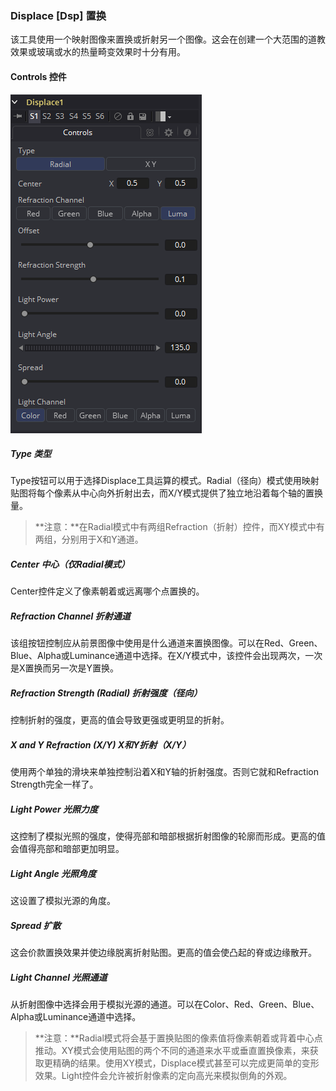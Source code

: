 ### Displace [Dsp] 置换

该工具使用一个映射图像来置换或折射另一个图像。这会在创建一个大范围的道教效果或玻璃或水的热量畸变效果时十分有用。

#### Controls 控件

![Dsp_Controsl](images/Dsp_Controsl.png)

##### Type 类型

Type按钮可以用于选择Displace工具运算的模式。Radial（径向）模式使用映射贴图将每个像素从中心向外折射出去，而X/Y模式提供了独立地沿着每个轴的置换量。

> **注意：**在Radial模式中有两组Refraction（折射）控件，而XY模式中有两组，分别用于X和Y通道。

##### Center 中心（仅Radial模式）

Center控件定义了像素朝着或远离哪个点置换的。

##### Refraction Channel 折射通道

该组按钮控制应从前景图像中使用是什么通道来置换图像。可以在Red、Green、Blue、Alpha或Luminance通道中选择。在X/Y模式中，该控件会出现两次，一次是X置换而另一次是Y置换。

##### Refraction Strength (Radial) 折射强度（径向）

控制折射的强度，更高的值会导致更强或更明显的折射。

##### X and Y Refraction (X/Y) X和Y折射（X/Y）

使用两个单独的滑块来单独控制沿着X和Y轴的折射强度。否则它就和Refraction Strength完全一样了。

##### Light Power 光照力度

这控制了模拟光照的强度，使得亮部和暗部根据折射图像的轮廓而形成。更高的值会值得亮部和暗部更加明显。

##### Light Angle 光照角度

这设置了模拟光源的角度。

##### Spread 扩散

这会价款置换效果并使边缘脱离折射贴图。更高的值会使凸起的脊或边缘散开。

##### Light Channel 光照通道

从折射图像中选择会用于模拟光源的通道。可以在Color、Red、Green、Blue、Alpha或Luminance通道中选择。

> **注意：**Radial模式将会基于置换贴图的像素值将像素朝着或背着中心点推动。XY模式会使用贴图的两个不同的通道来水平或垂直置换像素，来获取更精确的结果。使用XY模式，Displace模式甚至可以完成更简单的变形效果。Light控件会允许被折射像素的定向高光来模拟倒角的外观。

